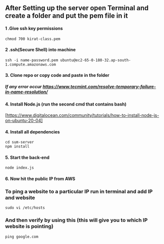 ## After Setting up the server open Terminal and create a folder and put the pem file in it

#### 1 .Give ssh key permissions
`chmod 700 kirat-class.pem`
#### 2 .ssh(Secure Shell)  into machine 
`ssh -i name-password.pem ubuntu@ec2-65-0-180-32.ap-south-1.compute.amazonaws.com`
#### 3. Clone repo or copy code and paste in the folder
##### If any error occur https://www.tecmint.com/resolve-temporary-failure-in-name-resolution/
#### 4. Install Node.js (run the second cmd that contains bash)

[https://www.digitalocean.com/community/tutorials/how-to-install-node-js-on-ubuntu-20-04]
#### 4. Install all dependencies
```
cd sum-server
npm install
```
#### 5. Start the back-end 
```
node index.js
```
#### 6. Now hit the public IP from AWS



### To ping a website to a particular IP run in terminal and add IP and website
```
sudo vi /etc/hosts
```
### And then verify by using this (this will give you to which IP website is pointing)
```
ping google.com
```

